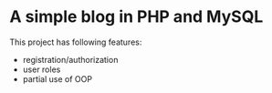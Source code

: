 # A simple blog in PHP and MySQL

This project has following features:

- registration/authorization 
- user roles
- partial use of OOP